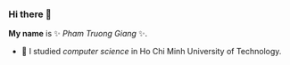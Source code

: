 ### Hi there 👋

**My name** is ✨ _Pham Truong Giang_ ✨.

- 🔭 I studied *computer science* in Ho Chi Minh University of Technology.


